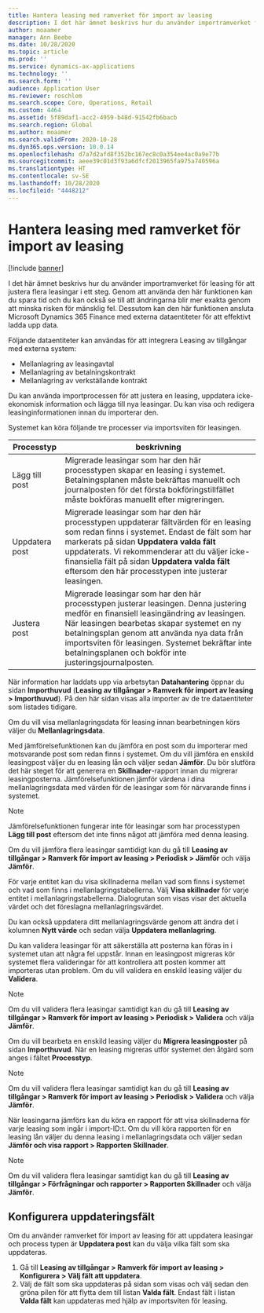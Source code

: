 ```yaml
---
title: Hantera leasing med ramverket för import av leasing
description: I det här ämnet beskrivs hur du använder importramverket för leasing för att justera flera leasingar samtidigt.
author: moaamer
manager: Ann Beebe
ms.date: 10/28/2020
ms.topic: article
ms.prod: ''
ms.service: dynamics-ax-applications
ms.technology: ''
ms.search.form: ''
audience: Application User
ms.reviewer: roschlom
ms.search.scope: Core, Operations, Retail
ms.custom: 4464
ms.assetid: 5f89daf1-acc2-4959-b48d-91542fb6bacb
ms.search.region: Global
ms.author: moaamer
ms.search.validFrom: 2020-10-28
ms.dyn365.ops.version: 10.0.14
ms.openlocfilehash: d7a7d2afd8f352bc167ec8c0a354ee4ac0a9e77b
ms.sourcegitcommit: aeee39c01d3f93a6dfcf2013965fa975a740596a
ms.translationtype: HT
ms.contentlocale: sv-SE
ms.lasthandoff: 10/28/2020
ms.locfileid: "4448212"
---
```

# <a name="manage-leases-through-the-lease-import-framework"></a>Hantera leasing med ramverket för import av leasing

[!include [banner](../includes/banner.md)]

I det här ämnet beskrivs hur du använder importramverket för leasing för att justera flera leasingar i ett steg. Genom att använda den här funktionen kan du spara tid och du kan också se till att ändringarna blir mer exakta genom att minska risken för mänsklig fel. Dessutom kan den här funktionen ansluta Microsoft Dynamics 365 Finance med externa dataentiteter för att effektivt ladda upp data.

Följande dataentiteter kan användas för att integrera Leasing av tillgångar med externa system:

- Mellanlagring av leasingavtal
- Mellanlagring av betalningskontrakt
- Mellanlagring av verkställande kontrakt

Du kan använda importprocessen för att justera en leasing, uppdatera icke-ekonomisk information och lägga till nya leasingar. Du kan visa och redigera leasinginformationen innan du importerar den.

Systemet kan köra följande tre processer via importsviten för leasingen.

| Processtyp  | beskrivning |
|---------------|-------------|
| Lägg till post    | Migrerade leasingar som har den här processtypen skapar en leasing i systemet. Betalningsplanen måste bekräftas manuellt och journalposten för det första bokföringstillfället måste bokföras manuellt efter migreringen. |
| Uppdatera post | Migrerade leasingar som har den här processtypen uppdaterar fältvärden för en leasing som redan finns i systemet. Endast de fält som har markerats på sidan **Uppdatera valda fält** uppdaterats. Vi rekommenderar att du väljer icke-finansiella fält på sidan **Uppdatera valda fält** eftersom den här processtypen inte justerar leasingen. |
| Justera post | Migrerade leasingar som har den här processtypen justerar leasingen. Denna justering medför en finansiell leasingändring av leasingen. När leasingen bearbetas skapar systemet en ny betalningsplan genom att använda nya data från importsviten för leasingen. Systemet bekräftar inte betalningsplanen och bokför inte justeringsjournalposten. |

När information har laddats upp via arbetsytan **Datahantering** öppnar du sidan **Importhuvud** (**Leasing av tillgångar \> Ramverk för import av leasing \> Importhuvud**). På den här sidan visas alla importer av de tre dataentiteter som listades tidigare.

Om du vill visa mellanlagringsdata för leasing innan bearbetningen körs väljer du **Mellanlagringsdata**.

Med jämförelsefunktionen kan du jämföra en post som du importerar med motsvarande post som redan finns i systemet. Om du vill jämföra en enskild leasingpost väljer du en leasing lån och väljer sedan **Jämför**. Du bör slutföra det här steget för att generera en **Skillnader**-rapport innan du migrerar leasingposterna. Jämförelsefunktionen jämför värdena i dina mellanlagringsdata med värden för de leasingar som för närvarande finns i systemet.

> [!NOTE]
> Jämförelsefunktionen fungerar inte för leasingar som har processtypen **Lägg till post** eftersom det inte finns något att jämföra med denna leasing.
>
> Om du vill jämföra flera leasingar samtidigt kan du gå till **Leasing av tillgångar \> Ramverk för import av leasing \> Periodisk \> Jämför** och välja **Jämför**.

För varje entitet kan du visa skillnaderna mellan vad som finns i systemet och vad som finns i mellanlagringstabellerna. Välj **Visa skillnader** för varje entitet i mellanlagringstabellerna. Dialogrutan som visas visar det aktuella värdet och det föreslagna mellanlagringsvärdet.

Du kan också uppdatera ditt mellanlagringsvärde genom att ändra det i kolumnen **Nytt värde** och sedan välja **Uppdatera mellanlagring**.

Du kan validera leasingar för att säkerställa att posterna kan föras in i systemet utan att några fel uppstår. Innan en leasingpost migreras kör systemet flera valideringar för att kontrollera att posten kommer att importeras utan problem. Om du vill validera en enskild leasing väljer du **Validera**.

> [!NOTE]
> Om du vill validera flera leasingar samtidigt kan du gå till **Leasing av tillgångar \> Ramverk för import av leasing \> Periodisk \> Validera** och välja **Jämför**.

Om du vill bearbeta en enskild leasing väljer du **Migrera leasingposter** på sidan **Importhuvud**. När en leasing migreras utför systemet den åtgärd som anges i fältet **Processtyp**.

> [!NOTE]
> Om du vill validera flera leasingar samtidigt kan du gå till **Leasing av tillgångar \> Ramverk för import av leasing \> Periodisk \> Validera** och välja **Jämför**.

När leasingarna jämförs kan du köra en rapport för att visa skillnaderna för varje leasing som ingår i import-ID:t. Om du vill köra rapporten för en leasing lån väljer du denna leasing i mellanlagringsdata och väljer sedan **Jämför och visa rapport \> Rapporten Skillnader**.

> [!NOTE]
> Om du vill validera flera leasingar samtidigt kan du gå till **Leasing av tillgångar \> Förfrågningar och rapporter \> Rapporten Skillnader** och välja **Jämför**.

## <a name="set-up-update-fields"></a>Konfigurera uppdateringsfält

Om du använder ramverket för import av leasing för att uppdatera leasingar och process typen är **Uppdatera post** kan du välja vilka fält som ska uppdateras.

1. Gå till **Leasing av tillgångar \> Ramverk för import av leasing \> Konfigurera \> Välj fält att uppdatera**.
2. Välj de fält som ska uppdateras på sidan som visas och välj sedan den gröna pilen för att flytta dem till listan **Valda fält**. Endast fält i listan **Valda fält** kan uppdateras med hjälp av importsviten för leasing.
